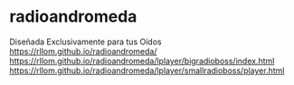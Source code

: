 # radioandromeda
Diseñada Exclusivamente para tus Oídos
https://rllom.github.io/radioandromeda/
https://rllom.github.io/radioandromeda/lplayer/bigradioboss/index.html
https://rllom.github.io/radioandromeda/lplayer/smallradioboss/player.html
